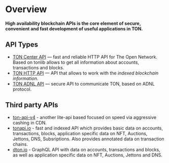 # Overview

**High availability blockchain APIs is the core element of secure, convenient and fast development of useful applications in TON.**

## API Types

- [TON Center API](/develop/dapps/apis/toncenter) — fast and reliable HTTP API for The Open Network. Based on tonlib allows to get all information about accounts, transactions and blocks.
- [TON HTTP API](https://tonapi.io/) — API that allows to work with the _indexed blockchain information_.
- [TON ADNL API](/develop/dapps/apis/adnl) — secure API to communicate TON, based on ADNL protocol.

## Third party APIs
- [ton-api-v4](https://mainnet-v4.tonhubapi.com) - another lite-api based focused on speed via aggressive cashing in CDN.
- [tonapi.io](https://tonapi.io/docs) - fast and indexed API which provides basic data on accounts, transactions, blocks, application specific data on NFT, Auctions, Jettons, DNS, Subsriptions. Also provides annotated data on transaction chains.
- [dton.io](https://dton.io/graphql/) - GraphQL API with data on accounts, transactions and blocks, as well as application specific data on NFT, Auctions, Jettons and DNS.
